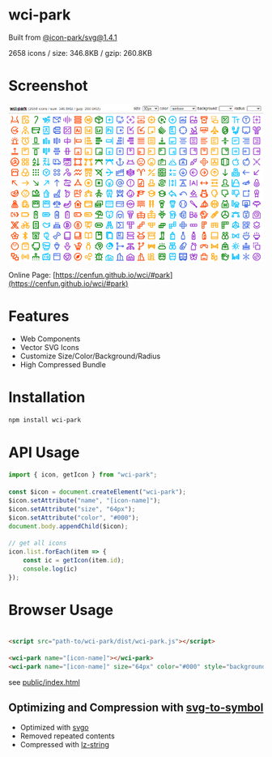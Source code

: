 # wci-park
Built from [@icon-park/svg@1.4.1](https://github.com/bytedance/IconPark)  

2658 icons / size: 346.8KB / gzip: 260.8KB  



# Screenshot
![screenshot](public/screenshot.png)

Online Page: [https://cenfun.github.io/wci/#park](https://cenfun.github.io/wci/#park)

# Features
* Web Components
* Vector SVG Icons 
* Customize Size/Color/Background/Radius
* High Compressed Bundle
# Installation
```sh
npm install wci-park
```
# API Usage
```js
import { icon, getIcon } from "wci-park";

const $icon = document.createElement("wci-park");
$icon.setAttribute("name", "[icon-name]");
$icon.setAttribute("size", "64px");
$icon.setAttribute("color", "#000");
document.body.appendChild($icon);

// get all icons
icon.list.forEach(item => {
    const ic = getIcon(item.id);
    console.log(ic)
});
```
# Browser Usage
```html

<script src="path-to/wci-park/dist/wci-park.js"></script>

<wci-park name="[icon-name]"></wci-park>
<wci-park name="[icon-name]" size="64px" color="#000" style="background:#f5f5f5;"></wci-park>
```
see [public/index.html](public/index.html)

## Optimizing and Compression with [svg-to-symbol](https://github.com/cenfun/svg-to-symbol)
* Optimized with [svgo](https://github.com/svg/svgo)
* Removed repeated contents
* Compressed with [lz-string](https://github.com/pieroxy/lz-string)